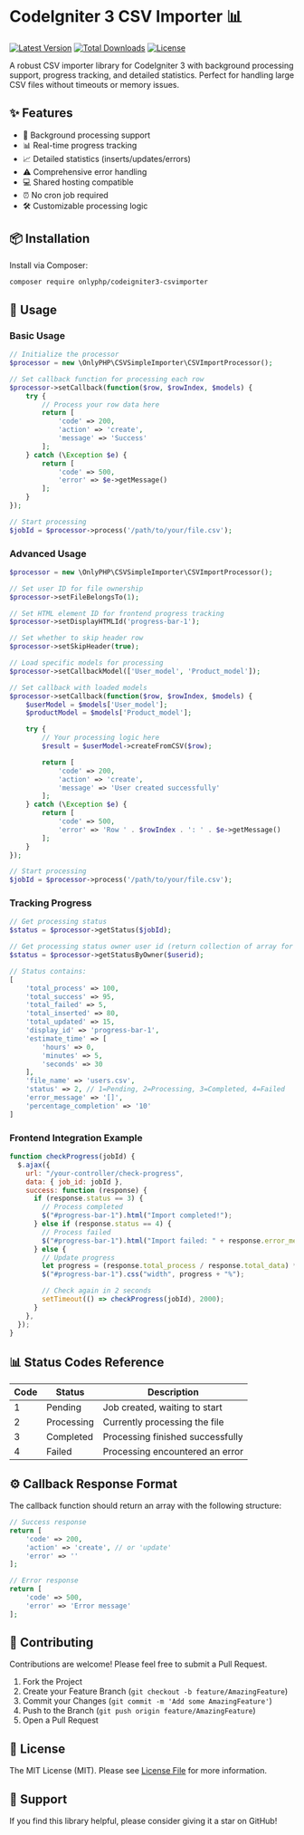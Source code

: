 # CodeIgniter 3 CSV Importer 📊

[![Latest Version](https://img.shields.io/packagist/v/onlyphp/codeigniter3-csvimporter.svg?style=flat-square)](https://packagist.org/packages/onlyphp/codeigniter3-csvimporter)
[![Total Downloads](https://img.shields.io/packagist/dt/onlyphp/codeigniter3-csvimporter.svg?style=flat-square)](https://packagist.org/packages/onlyphp/codeigniter3-csvimporter)
[![License](https://img.shields.io/packagist/l/onlyphp/codeigniter3-csvimporter.svg?style=flat-square)](LICENSE.md)

A robust CSV importer library for CodeIgniter 3 with background processing support, progress tracking, and detailed statistics. Perfect for handling large CSV files without timeouts or memory issues.

## ✨ Features

- 🚀 Background processing support
- 📊 Real-time progress tracking
- 📈 Detailed statistics (inserts/updates/errors)
- ⚠️ Comprehensive error handling
- 💻 Shared hosting compatible
- ⏰ No cron job required
- 🛠️ Customizable processing logic

## 📦 Installation

Install via Composer:

```bash
composer require onlyphp/codeigniter3-csvimporter
```

## 📝 Usage

### Basic Usage

```php
// Initialize the processor
$processor = new \OnlyPHP\CSVSimpleImporter\CSVImportProcessor();

// Set callback function for processing each row
$processor->setCallback(function($row, $rowIndex, $models) {
    try {
        // Process your row data here
        return [
            'code' => 200,
            'action' => 'create',
            'message' => 'Success'
        ];
    } catch (\Exception $e) {
        return [
            'code' => 500,
            'error' => $e->getMessage()
        ];
    }
});

// Start processing
$jobId = $processor->process('/path/to/your/file.csv');
```

### Advanced Usage

```php
$processor = new \OnlyPHP\CSVSimpleImporter\CSVImportProcessor();

// Set user ID for file ownership
$processor->setFileBelongsTo(1);

// Set HTML element ID for frontend progress tracking
$processor->setDisplayHTMLId('progress-bar-1');

// Set whether to skip header row
$processor->setSkipHeader(true);

// Load specific models for processing
$processor->setCallbackModel(['User_model', 'Product_model']);

// Set callback with loaded models
$processor->setCallback(function($row, $rowIndex, $models) {
    $userModel = $models['User_model'];
    $productModel = $models['Product_model'];

    try {
        // Your processing logic here
        $result = $userModel->createFromCSV($row);

        return [
            'code' => 200,
            'action' => 'create',
            'message' => 'User created successfully'
        ];
    } catch (\Exception $e) {
        return [
            'code' => 500,
            'error' => 'Row ' . $rowIndex . ': ' . $e->getMessage()
        ];
    }
});

// Start processing
$jobId = $processor->process('/path/to/your/file.csv');
```

### Tracking Progress

```php
// Get processing status
$status = $processor->getStatus($jobId);

// Get processing status owner user id (return collection of array for all process)
$status = $processor->getStatusByOwner($userid);

// Status contains:
[
    'total_process' => 100,
    'total_success' => 95,
    'total_failed' => 5,
    'total_inserted' => 80,
    'total_updated' => 15,
    'display_id' => 'progress-bar-1',
    'estimate_time' => [
        'hours' => 0,
        'minutes' => 5,
        'seconds' => 30
    ],
    'file_name' => 'users.csv',
    'status' => 2, // 1=Pending, 2=Processing, 3=Completed, 4=Failed
    'error_message' => '[]',
    'percentage_completion' => '10'
]
```

### Frontend Integration Example

```javascript
function checkProgress(jobId) {
  $.ajax({
    url: "/your-controller/check-progress",
    data: { job_id: jobId },
    success: function (response) {
      if (response.status == 3) {
        // Process completed
        $("#progress-bar-1").html("Import completed!");
      } else if (response.status == 4) {
        // Process failed
        $("#progress-bar-1").html("Import failed: " + response.error_message);
      } else {
        // Update progress
        let progress = (response.total_process / response.total_data) * 100;
        $("#progress-bar-1").css("width", progress + "%");

        // Check again in 2 seconds
        setTimeout(() => checkProgress(jobId), 2000);
      }
    },
  });
}
```

## 📊 Status Codes Reference 

| Code | Status     | Description                      |
|------|------------|----------------------------------|
| 1    | Pending    | Job created, waiting to start    |
| 2    | Processing | Currently processing the file    |
| 3    | Completed  | Processing finished successfully |
| 4    | Failed     | Processing encountered an error  |

## ⚙️ Callback Response Format

The callback function should return an array with the following structure:

```php
// Success response
return [
    'code' => 200,
    'action' => 'create', // or 'update'
    'error' => ''
];

// Error response
return [
    'code' => 500,
    'error' => 'Error message'
];
```

## 🤝 Contributing

Contributions are welcome! Please feel free to submit a Pull Request.

1. Fork the Project
2. Create your Feature Branch (`git checkout -b feature/AmazingFeature`)
3. Commit your Changes (`git commit -m 'Add some AmazingFeature'`)
4. Push to the Branch (`git push origin feature/AmazingFeature`)
5. Open a Pull Request

## 📄 License

The MIT License (MIT). Please see [License File](license.md) for more information.

## 💖 Support

If you find this library helpful, please consider giving it a star on GitHub!
